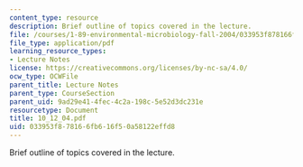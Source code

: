```yaml
---
content_type: resource
description: Brief outline of topics covered in the lecture.
file: /courses/1-89-environmental-microbiology-fall-2004/033953f878166fb616f50a58122effd8_10_12_04.pdf
file_type: application/pdf
learning_resource_types:
- Lecture Notes
license: https://creativecommons.org/licenses/by-nc-sa/4.0/
ocw_type: OCWFile
parent_title: Lecture Notes
parent_type: CourseSection
parent_uid: 9ad29e41-4fec-4c2a-198c-5e52d3dc231e
resourcetype: Document
title: 10_12_04.pdf
uid: 033953f8-7816-6fb6-16f5-0a58122effd8
---
```

Brief outline of topics covered in the lecture.